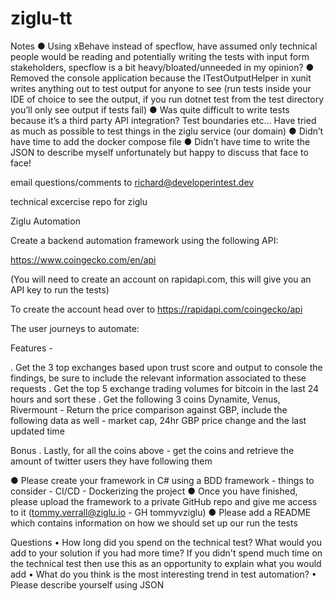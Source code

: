 # ziglu-tt

Notes
● Using xBehave instead of specflow, have assumed only technical people would be reading and potentially writing the tests with input form stakeholders, specflow is a bit heavy/bloated/unneeded in my opinion?
● Removed the console application because the ITestOutputHelper in xunit writes anything out to test output for anyone to see (run tests inside your IDE of choice to see the output, if you run dotnet test from the test directory you’ll only see output if tests fail)
● Was quite difficult to write tests because it’s a third party API integration? Test boundaries etc… Have tried as much as possible to test things in the ziglu service (our domain)
● Didn’t have time to add the docker compose file
● Didn’t have time to write the JSON to describe myself unfortunately but happy to discuss that face to face!
     
email questions/comments to richard@developerintest.dev

technical excercise repo for ziglu

Ziglu Automation

Create a backend automation framework using the following API:

https://www.coingecko.com/en/api

(You will need to create an account on rapidapi.com, this will give you an API key to run the tests)

To create the account head over to https://rapidapi.com/coingecko/api

The user journeys to automate:

Features - 

. Get the 3 top exchanges based upon trust score and output to console the findings, be sure to include the relevant information associated to these requests
. Get the top 5 exchange trading volumes for bitcoin in the last 24 hours and sort these
. Get the following 3 coins Dynamite, Venus, Rivermount - Return the price comparison against GBP, include the following data as well - market cap,  24hr GBP price change and the last updated time

Bonus 
. Lastly, for all the coins above - get the coins and retrieve the amount of twitter users they have following them

● Please create your framework in C# using a BDD framework - things to consider -  CI/CD  - Dockerizing the project
● Once you have finished, please upload the framework to a private GitHub repo and give me access to it (tommy.verrall@ziglu.io - GH tommyvziglu)
● Please add a README which contains information on how we should set up our run the tests

Questions
• How long did you spend on the technical test? What would you add to your solution if you had more time? If you didn't spend much time on the technical test then use this as an opportunity to explain what you would add
• What do you think is the most interesting trend in test automation?
• Please describe yourself using JSON

